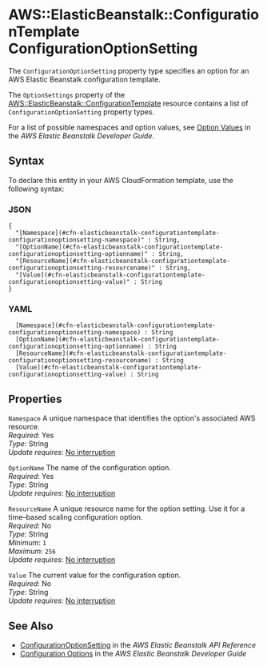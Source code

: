 # AWS::ElasticBeanstalk::ConfigurationTemplate ConfigurationOptionSetting<a name="aws-properties-elasticbeanstalk-configurationtemplate-configurationoptionsetting"></a>

The `ConfigurationOptionSetting` property type specifies an option for an AWS Elastic Beanstalk configuration template\.

The `OptionSettings` property of the [AWS::ElasticBeanstalk::ConfigurationTemplate](https://docs.aws.amazon.com/AWSCloudFormation/latest/UserGuide/aws-resource-beanstalk-configurationtemplate.html) resource contains a list of `ConfigurationOptionSetting` property types\.

For a list of possible namespaces and option values, see [Option Values](https://docs.aws.amazon.com/elasticbeanstalk/latest/dg/command-options.html) in the *AWS Elastic Beanstalk Developer Guide*\.

## Syntax<a name="aws-properties-elasticbeanstalk-configurationtemplate-configurationoptionsetting-syntax"></a>

To declare this entity in your AWS CloudFormation template, use the following syntax:

### JSON<a name="aws-properties-elasticbeanstalk-configurationtemplate-configurationoptionsetting-syntax.json"></a>

```
{
  "[Namespace](#cfn-elasticbeanstalk-configurationtemplate-configurationoptionsetting-namespace)" : String,
  "[OptionName](#cfn-elasticbeanstalk-configurationtemplate-configurationoptionsetting-optionname)" : String,
  "[ResourceName](#cfn-elasticbeanstalk-configurationtemplate-configurationoptionsetting-resourcename)" : String,
  "[Value](#cfn-elasticbeanstalk-configurationtemplate-configurationoptionsetting-value)" : String
}
```

### YAML<a name="aws-properties-elasticbeanstalk-configurationtemplate-configurationoptionsetting-syntax.yaml"></a>

```
﻿  [Namespace](#cfn-elasticbeanstalk-configurationtemplate-configurationoptionsetting-namespace) : String
﻿  [OptionName](#cfn-elasticbeanstalk-configurationtemplate-configurationoptionsetting-optionname) : String
﻿  [ResourceName](#cfn-elasticbeanstalk-configurationtemplate-configurationoptionsetting-resourcename) : String
﻿  [Value](#cfn-elasticbeanstalk-configurationtemplate-configurationoptionsetting-value) : String
```

## Properties<a name="aws-properties-elasticbeanstalk-configurationtemplate-configurationoptionsetting-properties"></a>

`Namespace`  <a name="cfn-elasticbeanstalk-configurationtemplate-configurationoptionsetting-namespace"></a>
A unique namespace that identifies the option's associated AWS resource\.  
*Required*: Yes  
*Type*: String  
*Update requires*: [No interruption](https://docs.aws.amazon.com/AWSCloudFormation/latest/UserGuide/using-cfn-updating-stacks-update-behaviors.html#update-no-interrupt)

`OptionName`  <a name="cfn-elasticbeanstalk-configurationtemplate-configurationoptionsetting-optionname"></a>
The name of the configuration option\.  
*Required*: Yes  
*Type*: String  
*Update requires*: [No interruption](https://docs.aws.amazon.com/AWSCloudFormation/latest/UserGuide/using-cfn-updating-stacks-update-behaviors.html#update-no-interrupt)

`ResourceName`  <a name="cfn-elasticbeanstalk-configurationtemplate-configurationoptionsetting-resourcename"></a>
A unique resource name for the option setting\. Use it for a time–based scaling configuration option\.  
*Required*: No  
*Type*: String  
*Minimum*: `1`  
*Maximum*: `256`  
*Update requires*: [No interruption](https://docs.aws.amazon.com/AWSCloudFormation/latest/UserGuide/using-cfn-updating-stacks-update-behaviors.html#update-no-interrupt)

`Value`  <a name="cfn-elasticbeanstalk-configurationtemplate-configurationoptionsetting-value"></a>
The current value for the configuration option\.  
*Required*: No  
*Type*: String  
*Update requires*: [No interruption](https://docs.aws.amazon.com/AWSCloudFormation/latest/UserGuide/using-cfn-updating-stacks-update-behaviors.html#update-no-interrupt)

## See Also<a name="aws-properties-elasticbeanstalk-configurationtemplate-configurationoptionsetting--seealso"></a>
+  [ConfigurationOptionSetting](https://docs.aws.amazon.com/elasticbeanstalk/latest/api/API_ConfigurationOptionSetting.html) in the *AWS Elastic Beanstalk API Reference* 
+  [Configuration Options](https://docs.aws.amazon.com/elasticbeanstalk/latest/dg/command-options.html) in the *AWS Elastic Beanstalk Developer Guide* 